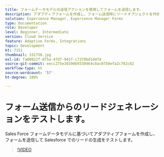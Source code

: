 ```yaml
---
title: フォームデータモデルの送信アクションを使用してフォームを送信します。
description: アダプティブフォームを作成し、フォーム送信時にリードオブジェクトを作成して Salesforce 統合をテストします。
solution: Experience Manager, Experience Manager Forms
type: Documentation
role: Developer
level: Beginner, Intermediate
version: Cloud Service
feature: Adaptive Forms, Integrations
topic: Development
kt: 7151
thumbnail: 331758.jpg
exl-id: fa00822f-075a-47df-941f-c7370bd1d4f4
source-git-commit: eecc275e38390b9330464c8ac0750efa2c702c82
workflow-type: ht
source-wordcount: '57'
ht-degree: 100%

---
```


# フォーム送信からのリードジェネレーションをテストします。

Sales Force フォームデータモデルに基づいてアダプティブフォームを作成し、フォームを送信して Salesforce でのリードの生成をテストします。

>[!VIDEO](https://video.tv.adobe.com/v/331758?quality=12&learn=on)
